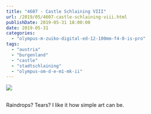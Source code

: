 ```yaml
---
title: "4607 - Castle Schlaining VIII"
url: /2019/05/4607-castle-schlaining-viii.html
publishDate: 2019-05-31 18:00:00
date: 2019-05-31
categories: 
  - "olympus-m-zuiko-digital-ed-12-100mm-f4-0-is-pro"
tags: 
  - "austria"
  - "burgenland"
  - "castle"
  - "stadtschlaining"
  - "olympus-om-d-e-m1-mk-ii"
---
```

<div class="container">
<div class="center"><a target="_blank" href="https://d25zfm9zpd7gm5.cloudfront.net/1200x1200/2018/20180402_111133_lr.jpg"><img class="webfeedsFeaturedVisual" src="https://d25zfm9zpd7gm5.cloudfront.net/0600x0600/2018/20180402_111133_lr.jpg" /></a></div>
</div>
<br />

Raindrops? Tears? I like it how simple art can be.
